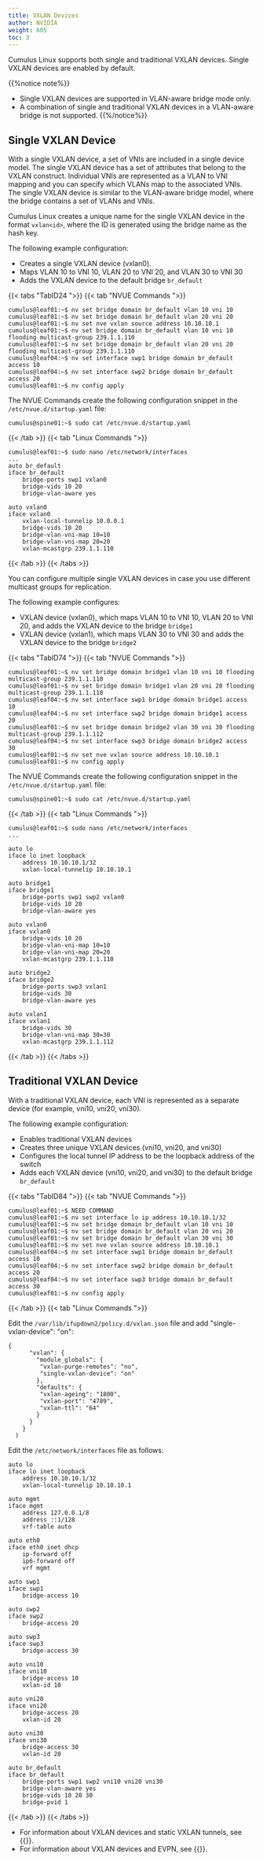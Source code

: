 ```yaml
---
title: VXLAN Devices
author: NVIDIA
weight: 605
toc: 3
---
```

Cumulus Linux supports both single and traditional VXLAN devices. Single VXLAN devices are enabled by default.

{{%notice note%}}
- Single VXLAN devices are supported in VLAN-aware bridge mode only.
- A combination of single and traditional VXLAN devices in a VLAN-aware bridge is not supported.
{{%/notice%}}

## Single VXLAN Device

With a single VXLAN device, a set of VNIs are included in a single device model. The single VXLAN device has a set of attributes that belong to the VXLAN construct. Individual VNIs are represented as a VLAN to VNI mapping and you can specify which VLANs map to the associated VNIs. The single VXLAN device is similar to the VLAN-aware bridge model, where the bridge contains a set of VLANs and VNIs.

Cumulus Linux creates a unique name for the single VXLAN device in the format `vxlan<id>`, where the ID is generated using the bridge name as the hash key.

The following example configuration:
- Creates a single VXLAN device (vxlan0).
- Maps VLAN 10 to VNI 10, VLAN 20 to VNI 20, and VLAN 30 to VNI 30
- Adds the VXLAN device to the default bridge `br_default`

{{< tabs "TabID24 ">}}
{{< tab "NVUE Commands ">}}

```
cumulus@leaf01:~$ nv set bridge domain br_default vlan 10 vni 10
cumulus@leaf01:~$ nv set bridge domain br_default vlan 20 vni 20
cumulus@leaf01:~$ nv set nve vxlan source address 10.10.10.1
cumulus@leaf01:~$ nv set bridge domain br_default vlan 10 vni 10 flooding multicast-group 239.1.1.110
cumulus@leaf01:~$ nv set bridge domain br_default vlan 20 vni 20 flooding multicast-group 239.1.1.110
cumulus@leaf04:~$ nv set interface swp1 bridge domain br_default access 10
cumulus@leaf04:~$ nv set interface swp2 bridge domain br_default access 20
cumulus@leaf01:~$ nv config apply
```

The NVUE Commands create the following configuration snippet in the `/etc/nvue.d/startup.yaml` file:

```
cumulus@spine01:~$ sudo cat /etc/nvue.d/startup.yaml

```

{{< /tab >}}
{{< tab "Linux Commands ">}}

```
cumulus@leaf01:~$ sudo nano /etc/network/interfaces
...
auto br_default
iface br_default
    bridge-ports swp1 vxlan0
    bridge-vids 10 20
    bridge-vlan-aware yes
 
auto vxlan0
iface vxlan0
    vxlan-local-tunnelip 10.0.0.1
    bridge-vids 10 20
    bridge-vlan-vni-map 10=10
    bridge-vlan-vni-map 20=20
    vxlan-mcastgrp 239.1.1.110
```

{{< /tab >}}
{{< /tabs >}}

You can configure multiple single VXLAN devices in case you use different multicast groups for replication.

The following example configures:
- VXLAN device (vxlan0), which maps VLAN 10 to VNI 10, VLAN 20 to VNI 20, and adds the VXLAN device to the bridge `bridge1`
- VXLAN device (vxlan1), which maps VLAN 30 to VNI 30 and adds the VXLAN device to the bridge `bridge2`

{{< tabs "TabID74 ">}}
{{< tab "NVUE Commands ">}}

```
cumulus@leaf01:~$ nv set bridge domain bridge1 vlan 10 vni 10 flooding multicast-group 239.1.1.110
cumulus@leaf01:~$ nv set bridge domain bridge1 vlan 20 vni 20 flooding multicast-group 239.1.1.110
cumulus@leaf04:~$ nv set interface swp1 bridge domain bridge1 access 10
cumulus@leaf04:~$ nv set interface swp2 bridge domain bridge1 access 20
cumulus@leaf01:~$ nv set bridge domain bridge2 vlan 30 vni 30 flooding multicast-group 239.1.1.112
cumulus@leaf04:~$ nv set interface swp3 bridge domain bridge2 access 30
cumulus@leaf01:~$ nv set nve vxlan source address 10.10.10.1
cumulus@leaf01:~$ nv config apply
```

The NVUE Commands create the following configuration snippet in the `/etc/nvue.d/startup.yaml` file:

```
cumulus@spine01:~$ sudo cat /etc/nvue.d/startup.yaml
```

{{< /tab >}}
{{< tab "Linux Commands ">}}

```
cumulus@leaf01:~$ sudo nano /etc/network/interfaces
...

auto lo
iface lo inet loopback
    address 10.10.10.1/32
    vxlan-local-tunnelip 10.10.10.1 

auto bridge1
iface bridge1
    bridge-ports swp1 swp2 vxlan0
    bridge-vids 10 20
    bridge-vlan-aware yes
 
auto vxlan0
iface vxlan0
    bridge-vids 10 20
    bridge-vlan-vni-map 10=10
    bridge-vlan-vni-map 20=20
    vxlan-mcastgrp 239.1.1.110

auto bridge2
iface bridge2
    bridge-ports swp3 vxlan1
    bridge-vids 30
    bridge-vlan-aware yes
 
auto vxlan1
iface vxlan1
    bridge-vids 30
    bridge-vlan-vni-map 30=30
    vxlan-mcastgrp 239.1.1.112
```

{{< /tab >}}
{{< /tabs >}}

## Traditional VXLAN Device

With a traditional VXLAN device, each VNI is represented as a separate device (for example, vni10, vni20, vni30).

The following example configuration:
- Enables traditional VXLAN devices
- Creates three unique VXLAN devices (vni10, vni20, and vni30)
- Configures the local tunnel IP address to be the loopback address of the switch
- Adds each VXLAN device (vni10, vni20, and vni30) to the default bridge `br_default`

{{< tabs "TabID84 ">}}
{{< tab "NVUE Commands ">}}

```
cumulus@leaf01:~$ NEED COMMAND
cumulus@leaf01:~$ nv set interface lo ip address 10.10.10.1/32
cumulus@leaf01:~$ nv set bridge domain br_default vlan 10 vni 10
cumulus@leaf01:~$ nv set bridge domain br_default vlan 20 vni 20
cumulus@leaf01:~$ nv set bridge domain br_default vlan 30 vni 30
cumulus@leaf01:~$ nv set nve vxlan source address 10.10.10.1
cumulus@leaf04:~$ nv set interface swp1 bridge domain br_default access 10
cumulus@leaf04:~$ nv set interface swp2 bridge domain br_default access 20
cumulus@leaf04:~$ nv set interface swp3 bridge domain br_default access 30
cumulus@leaf01:~$ nv config apply
```

{{< /tab >}}
{{< tab "Linux Commands ">}}

Edit the `/var/lib/ifupdown2/policy.d/vxlan.json` file and add "single-vxlan-device": "on":

```
{
      "vxlan": {
        "module_globals": {
         "vxlan-purge-remotes": "no",
         "single-vxlan-device": "on"
        },
        "defaults": {
         "vxlan-ageing": "1800",
         "vxlan-port": "4789",
         "vxlan-ttl": "64"
        }
      }
    }
  )
```

Edit the `/etc/network/interfaces` file as follows:

```
auto lo
iface lo inet loopback
    address 10.10.10.1/32
    vxlan-local-tunnelip 10.10.10.1

auto mgmt
iface mgmt
    address 127.0.0.1/8
    address ::1/128
    vrf-table auto

auto eth0
iface eth0 inet dhcp
    ip-forward off
    ip6-forward off
    vrf mgmt

auto swp1
iface swp1
    bridge-access 10

auto swp2
iface swp2
    bridge-access 20

auto swp3
iface swp3
    bridge-access 30

auto vni10
iface vni10
    bridge-access 10
    vxlan-id 10

auto vni20
iface vni20
    bridge-access 20
    vxlan-id 20

auto vni30
iface vni30
    bridge-access 30
    vxlan-id 20

auto br_default
iface br_default
    bridge-ports swp1 swp2 vni10 vni20 vni30
    bridge-vlan-aware yes
    bridge-vids 10 20 30
    bridge-pvid 1
```

{{< /tab >}}
{{< /tabs >}}

- For information about VXLAN devices and static VXLAN tunnels, see {{<link url="Static-VXLAN-Tunnels" text="Static VXLAN Tunnels">}}.
- For information about VXLAN devices and EVPN, see {{<link url="Ethernet-Virtual-Private-Network-EVPN" text="EVPN">}}.